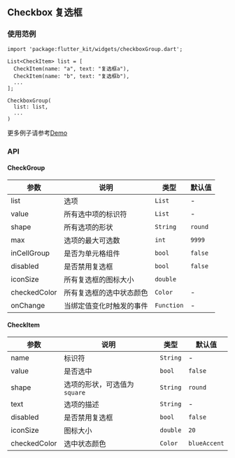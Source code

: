 ## Checkbox 复选框

### 使用范例

```
import 'package:flutter_kit/widgets/checkboxGroup.dart';

List<CheckItem> list = [
  CheckItem(name: "a", text: "复选框a"),
  CheckItem(name: "b", text: "复选框b"),
  ...
];

CheckboxGroup(
  list: list,
  ...
)
```

更多例子请参考[Demo](../lib/routes/demoCheckbox.dart)

### API

#### CheckGroup

| 参数  | 说明  | 类型  | 默认值  |
| ------------ | ------------ | ------------ | ------------ |
| list | 选项 | `List` | - |
| value | 所有选中项的标识符 | `List` | - |
| shape | 所有选项的形状 | `String` | `round` |
| max | 选项的最大可选数 | `int` | `9999` |
| inCellGroup | 是否为单元格组件 | `bool` | `false` |
| disabled | 是否禁用复选框 | `bool` | `false` |
| iconSize | 所有复选框的图标大小 | `double` | |
| checkedColor | 所有复选框的选中状态颜色 | `Color` | - |
| onChange | 当绑定值变化时触发的事件 | `Function` | - |

#### CheckItem

| 参数  | 说明  | 类型  | 默认值  |
| ------------ | ------------ | ------------ | ------------ |
| name | 标识符 | `String` | - |
| value | 是否选中 | `bool` | `false` |
| shape | 选项的形状，可选值为`square` | `String` | `round` |
| text | 选项的描述 | `String` | - |
| disabled | 是否禁用复选框 | `bool` | `false` |
| iconSize | 图标大小 | `double` | `20` |
| checkedColor | 选中状态颜色 | `Color` | `blueAccent` |
